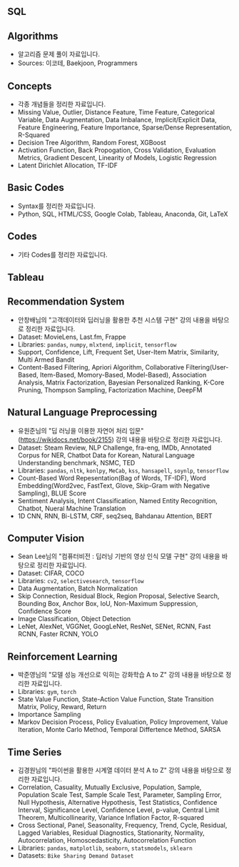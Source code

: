## SQL

## Algorithms
- 알고리즘 문제 풀이 자료입니다.
- Sources: 이코테, Baekjoon, Programmers

## Concepts
- 각종 개념들을 정리한 자료입니다.
- Missing Value, Outlier, Distance Feature, Time Feature, Categorical Variable, Data Augmentation, Data Imbalance, Implicit/Explicit Data, Feature Engineering, Feature Importance, Sparse/Dense Representation, R-Squared
- Decision Tree Algorithm, Random Forest, XGBoost
- Activation Function, Back Propogation, Cross Validation, Evaluation Metrics, Gradient Descent, Linearity of Models, Logistic Regression
- Latent Dirichlet Allocation, TF-IDF

## Basic Codes
- Syntax를 정리한 자료입니다.
- Python, SQL, HTML/CSS, Google Colab, Tableau, Anaconda, Git, LaTeX 

## Codes
- 기타 Codes를 정리한 자료입니다.

## Tableau

## Recommendation System
- 안창배님의 "고객데이터와 딥러닝을 활용한 추천 시스템 구현" 강의 내용을 바탕으로 정리한 자료입니다.
- Dataset: MovieLens, Last.fm, Frappe
- Libraries: `pandas`, `numpy`, `mlxtend`, `implicit`, `tensorflow`
- Support, Confidence, Lift, Frequent Set, User-Item Matrix, Similarity, Multi Armed Bandit
- Content-Based Filtering, Apriori Algorithm, Collaborative Filtering(User-Based, Item-Based, Momory-Based, Model-Based), Association Analysis, Matrix Factorization, Bayesian Personalized Ranking, K-Core Pruning, Thompson Sampling, Factorization Machine, DeepFM

## Natural Language Preprocessing
- 유원준님의 "딥 러닝을 이용한 자연어 처리 입문"(https://wikidocs.net/book/2155) 강의 내용을 바탕으로 정리한 자료입니다.
- Dataset: Steam Review, NLP Challenge, fra-eng, IMDb, Annotated Corpus for NER, Chatbot Data for Korean, Natural Language Understanding benchmark, NSMC, TED
- Libraries: `pandas`, `nltk`, `konlpy`, `MeCab`, `kss`, `hansapell`, `soynlp`, `tensorflow`
- Count-Based Word Repesentation(Bag of Words, TF-IDF), Word Embedding(Word2vec, FastText, Glove, Skip-Gram with Negative Sampling), BLUE Score
- Sentiment Analysis, Intent Classification, Named Entity Recognition, Chatbot, Nueral Machine Translation
- 1D CNN, RNN, Bi-LSTM, CRF, seq2seq, Bahdanau Attention, BERT

## Computer Vision
- Sean Lee님의 "컴퓨터비전 : 딥러닝 기반의 영상 인식 모델 구현" 강의 내용을 바탕으로 정리한 자료입니다.
- Dataset: CIFAR, COCO
- Libraries: `cv2`, `selectivesearch`, `tensorflow`
- Data Augmentation, Batch Normalization
- Skip Connection, Residual Block, Region Proposal, Selective Search, Bounding Box, Anchor Box, IoU, Non-Maximum Suppression, Confidence Score
- Image Classification, Object Detection
- LeNet, AlexNet, VGGNet, GoogLeNet, ResNet, SENet, RCNN, Fast RCNN, Faster RCNN, YOLO

## Reinforcement Learning
- 박준영님의 "모델 성능 개선으로 익히는 강화학습 A to Z" 강의 내용을 바탕으로 정리한 자료입니다.
- Libraries: `gym`, `torch`
- State Value Function, State-Action Value Function, State Transition Matrix, Policy, Reward, Return
- Importance Sampling
- Markov Decision Process, Policy Evaluation, Policy Improvement, Value Iteration, Monte Carlo Method, Temporal Differtence Method, SARSA

## Time Series
- 김경원님의 "파이썬을 활용한 시계열 데이터 분석 A to Z" 강의 내용을 바탕으로 정리한 자료입니다.
- Correlation, Casuality, Mutually Exclusive, Population, Sample, Population Scale Test, Sample Scale Test, Parameter, Sampling Error, Null Hypothesis, Alternative Hypothesis, Test Statistics, Confidence Interval, Significance Level, Confidence Level, p-value, Central Limit Theorem, Multicollinearity, Variance Inflation Factor, R-squared
- Cross Sectional, Panel, Seasonality, Frequency, Trend, Cycle, Residual, Lagged Variables, Residual Diagnostics, Stationarity, Normality, Autocorrelation, Homoscedasticity, Autocorrelation Function
- Libraries: `pandas`, `matplotlib`, `seaborn`, `statsmodels`, `sklearn`
- Datasets: `Bike Sharing Demand Dataset`

